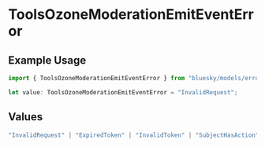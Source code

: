 # ToolsOzoneModerationEmitEventError

## Example Usage

```typescript
import { ToolsOzoneModerationEmitEventError } from "bluesky/models/errors";

let value: ToolsOzoneModerationEmitEventError = "InvalidRequest";
```

## Values

```typescript
"InvalidRequest" | "ExpiredToken" | "InvalidToken" | "SubjectHasAction"
```